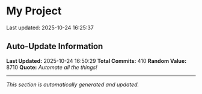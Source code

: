 # My Project


Last updated: 2025-10-24 16:25:37

































































































































































































































































































































































































































































































































































































































































































































































































































## Auto-Update Information

**Last Updated:** 2025-10-24 16:50:29
**Total Commits:** 410
**Random Value:** 8710
**Quote:** _Automate all the things!_

---
_This section is automatically generated and updated._